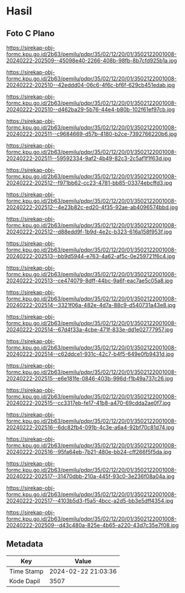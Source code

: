 # Hasil

## Foto C Plano

https://sirekap-obj-formc.kpu.go.id/2b63/pemilu/pdpr/35/02/12/20/01/3502122001008-20240222-202509--45098e40-2266-408b-98fb-8b7cfd925b1a.jpg

https://sirekap-obj-formc.kpu.go.id/2b63/pemilu/pdpr/35/02/12/20/01/3502122001008-20240222-202510--42eddd04-06c6-4f6c-bf6f-629cb451edab.jpg

https://sirekap-obj-formc.kpu.go.id/2b63/pemilu/pdpr/35/02/12/20/01/3502122001008-20240222-202510--d462ba29-5b76-44e4-b80b-102f61ef97cb.jpg

https://sirekap-obj-formc.kpu.go.id/2b63/pemilu/pdpr/35/02/12/20/01/3502122001008-20240222-202511--c9684669-d57b-4180-b2ce-7392766220b6.jpg

https://sirekap-obj-formc.kpu.go.id/2b63/pemilu/pdpr/35/02/12/20/01/3502122001008-20240222-202511--59592334-9af2-4b49-82c3-2c5af1f1f63d.jpg

https://sirekap-obj-formc.kpu.go.id/2b63/pemilu/pdpr/35/02/12/20/01/3502122001008-20240222-202512--f971bb62-cc23-4781-bb85-03374ebcffd3.jpg

https://sirekap-obj-formc.kpu.go.id/2b63/pemilu/pdpr/35/02/12/20/01/3502122001008-20240222-202512--4e23b82c-ed20-4f35-92ae-ab4096574bbd.jpg

https://sirekap-obj-formc.kpu.go.id/2b63/pemilu/pdpr/35/02/12/20/01/3502122001008-20240222-202512--d88edd9f-1b9d-4e2c-b323-616a158f953f.jpg

https://sirekap-obj-formc.kpu.go.id/2b63/pemilu/pdpr/35/02/12/20/01/3502122001008-20240222-202513--bb9d5944-e763-4a62-af5c-0e259721f6c4.jpg

https://sirekap-obj-formc.kpu.go.id/2b63/pemilu/pdpr/35/02/12/20/01/3502122001008-20240222-202513--ce474079-8dff-44bc-9a6f-eac7ae5c05a8.jpg

https://sirekap-obj-formc.kpu.go.id/2b63/pemilu/pdpr/35/02/12/20/01/3502122001008-20240222-202514--3321f06a-482e-4d7a-88c9-d540731a43e8.jpg

https://sirekap-obj-formc.kpu.go.id/2b63/pemilu/pdpr/35/02/12/20/01/3502122001008-20240222-202514--67d4f33a-4cbe-471f-833e-dd1e02777957.jpg

https://sirekap-obj-formc.kpu.go.id/2b63/pemilu/pdpr/35/02/12/20/01/3502122001008-20240222-202514--c62ddce1-931c-42c7-b4f5-649e0fb9431d.jpg

https://sirekap-obj-formc.kpu.go.id/2b63/pemilu/pdpr/35/02/12/20/01/3502122001008-20240222-202515--e6e181fe-0846-403b-996d-f1b49a737c26.jpg

https://sirekap-obj-formc.kpu.go.id/2b63/pemilu/pdpr/35/02/12/20/01/3502122001008-20240222-202515--cc3317eb-fe17-41b8-a470-69cdda2ae0f7.jpg

https://sirekap-obj-formc.kpu.go.id/2b63/pemilu/pdpr/35/02/12/20/01/3502122001008-20240222-202516--6dc82fb4-091b-4c3e-a6a4-92bf70c81d74.jpg

https://sirekap-obj-formc.kpu.go.id/2b63/pemilu/pdpr/35/02/12/20/01/3502122001008-20240222-202516--95fa64eb-7b21-480e-bb24-cff266f5f5da.jpg

https://sirekap-obj-formc.kpu.go.id/2b63/pemilu/pdpr/35/02/12/20/01/3502122001008-20240222-202517--31470dbb-210a-445f-93c0-3e236f08a04a.jpg

https://sirekap-obj-formc.kpu.go.id/2b63/pemilu/pdpr/35/02/12/20/01/3502122001008-20240222-202517--4103b5d3-f5a5-4bcc-a2d5-bb3e5dff4354.jpg

https://sirekap-obj-formc.kpu.go.id/2b63/pemilu/pdpr/35/02/12/20/01/3502122001008-20240222-202509--d43c480a-825e-4b65-a220-43d7c35e7f08.jpg


## Metadata

| Key        | Value               |
| ---------- | ------------------- |
| Time Stamp | 2024-02-22 21:03:36 |
| Kode Dapil | 3507                |



